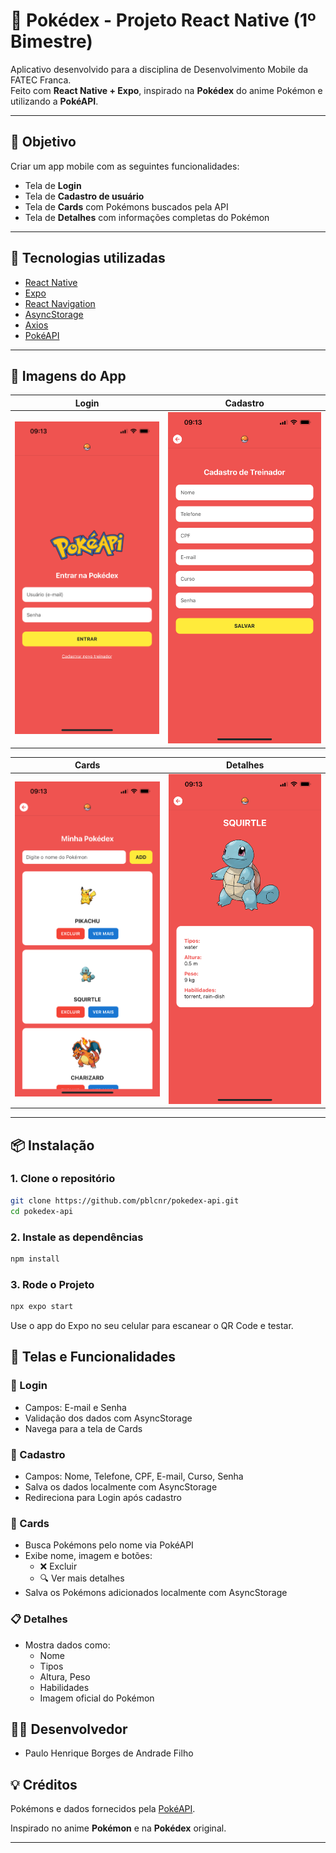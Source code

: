 # 📱 Pokédex - Projeto React Native (1º Bimestre)

Aplicativo desenvolvido para a disciplina de Desenvolvimento Mobile da FATEC Franca.  
Feito com **React Native + Expo**, inspirado na **Pokédex** do anime Pokémon e utilizando a **PokéAPI**.

---

## 🧠 Objetivo

Criar um app mobile com as seguintes funcionalidades:

- Tela de **Login**
- Tela de **Cadastro de usuário**
- Tela de **Cards** com Pokémons buscados pela API
- Tela de **Detalhes** com informações completas do Pokémon

---

## 🚀 Tecnologias utilizadas

- [React Native](https://reactnative.dev/)
- [Expo](https://expo.dev/)
- [React Navigation](https://reactnavigation.org/)
- [AsyncStorage](https://react-native-async-storage.github.io/async-storage/)
- [Axios](https://axios-http.com/)
- [PokéAPI](https://pokeapi.co/)

---

## 📸 Imagens do App

| Login | Cadastro |
|-------|----------|
| ![](./assets/screenshots/login.png) | ![](./assets/screenshots/cadastro.png) |

| Cards | Detalhes |
|-------|----------|
| ![](./assets/screenshots/cards.png) | ![](./assets/screenshots/detalhes.png) |

---

## 📦 Instalação

### 1. Clone o repositório

```bash
git clone https://github.com/pblcnr/pokedex-api.git
cd pokedex-api
```

### 2. Instale as dependências
```bash
npm install
```

### 3. Rode o Projeto
```bash
npx expo start
```

Use o app do Expo no seu celular para escanear o QR Code e testar.

## 🔐 Telas e Funcionalidades

### 🔑 Login

- Campos: E-mail e Senha
- Validação dos dados com AsyncStorage
- Navega para a tela de Cards

### 📝 Cadastro

- Campos: Nome, Telefone, CPF, E-mail, Curso, Senha
- Salva os dados localmente com AsyncStorage
- Redireciona para Login após cadastro

### 🎴 Cards
- Busca Pokémons pelo nome via PokéAPI
- Exibe nome, imagem e botões:
    - ❌ Excluir
    - 🔍 Ver mais detalhes
- Salva os Pokémons adicionados localmente com AsyncStorage

### 📋 Detalhes
- Mostra dados como:
    - Nome
    - Tipos
    - Altura, Peso
    - Habilidades
    - Imagem oficial do Pokémon

## 👨‍💻 Desenvolvedor
- Paulo Henrique Borges de Andrade Filho

## 💡 Créditos
Pokémons e dados fornecidos pela [PokéAPI](https://pokeapi.co/).

Inspirado no anime **Pokémon** e na **Pokédex** original.

___